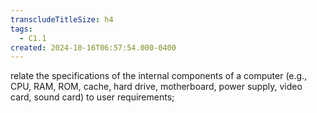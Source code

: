 ```yaml
---
transcludeTitleSize: h4
tags:
  - C1.1
created: 2024-10-16T06:57:54.000-0400
---
```

relate the specifications of the internal components of a computer (e.g., CPU, RAM, ROM, cache, hard drive, motherboard, power supply, video card, sound card) to user requirements;